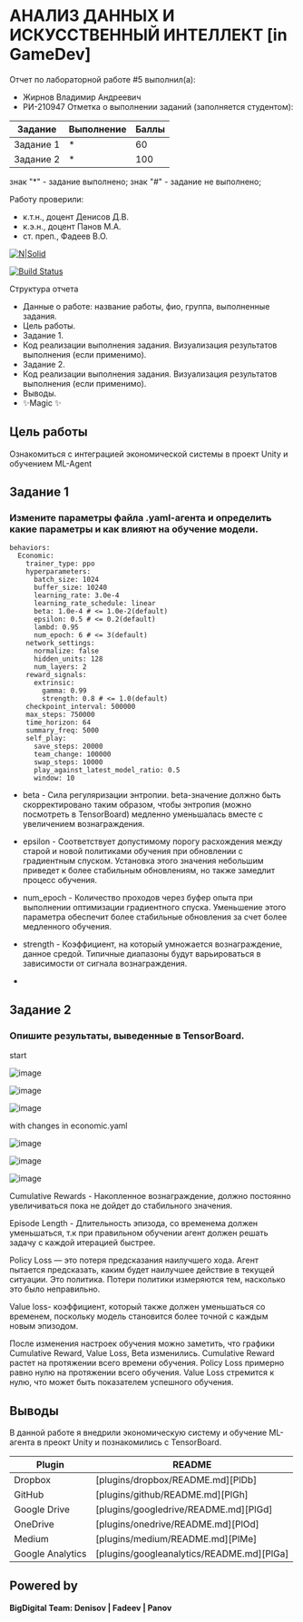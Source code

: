 # АНАЛИЗ ДАННЫХ И ИСКУССТВЕННЫЙ ИНТЕЛЛЕКТ [in GameDev]
Отчет по лабораторной работе #5 выполнил(а):
- Жирнов Владимир Андреевич
- РИ-210947
Отметка о выполнении заданий (заполняется студентом):

| Задание | Выполнение | Баллы |
| ------ | ------ | ------ |
| Задание 1 | * | 60 |
| Задание 2 | * | 100 |

знак "*" - задание выполнено; знак "#" - задание не выполнено;

Работу проверили:
- к.т.н., доцент Денисов Д.В.
- к.э.н., доцент Панов М.А.
- ст. преп., Фадеев В.О.

[![N|Solid](https://cldup.com/dTxpPi9lDf.thumb.png)](https://nodesource.com/products/nsolid)

[![Build Status](https://travis-ci.org/joemccann/dillinger.svg?branch=master)](https://travis-ci.org/joemccann/dillinger)

Структура отчета

- Данные о работе: название работы, фио, группа, выполненные задания.
- Цель работы.
- Задание 1.
- Код реализации выполнения задания. Визуализация результатов выполнения (если применимо).
- Задание 2.
- Код реализации выполнения задания. Визуализация результатов выполнения (если применимо).
- Выводы.
- ✨Magic ✨

## Цель работы
Ознакомиться с интеграцией экономической системы в проект Unity и обучением ML-Agent

## Задание 1
### Измените параметры файла .yaml-агента и определить какие параметры и как влияют на обучение модели.
```
behaviors:
  Economic:
    trainer_type: ppo
    hyperparameters:
      batch_size: 1024
      buffer_size: 10240
      learning_rate: 3.0e-4
      learning_rate_schedule: linear
      beta: 1.0e-4 # <= 1.0e-2(default)
      epsilon: 0.5 # <= 0.2(default)
      lambd: 0.95
      num_epoch: 6 # <= 3(default)    
    network_settings:
      normalize: false
      hidden_units: 128
      num_layers: 2
    reward_signals:
      extrinsic:
        gamma: 0.99
        strength: 0.8 # <= 1.0(default)
    checkpoint_interval: 500000
    max_steps: 750000
    time_horizon: 64
    summary_freq: 5000
    self_play:
      save_steps: 20000
      team_change: 100000
      swap_steps: 10000
      play_against_latest_model_ratio: 0.5
      window: 10
```
- beta - Сила регуляризации энтропии. beta-значение должно быть скорректировано таким образом, чтобы энтропия (можно посмотреть в TensorBoard) медленно уменьшалась вместе с увеличением вознаграждения.

- epsilon - Соответствует допустимому порогу расхождения между старой и новой политиками обучения при обновлении с градиентным спуском. Установка этого значения небольшим приведет к более стабильным обновлениям, но также замедлит процесс обучения.

- num_epoch - Количество проходов через буфер опыта при выполнении оптимизации градиентного спуска. Уменьшение этого параметра обеспечит более стабильные обновления за счет более медленного обучения.
- strength - Коэффициент, на который умножается вознаграждение, данное средой. Типичные диапазоны будут варьироваться в зависимости от сигнала вознаграждения.
- 
## Задание 2
### Опишите результаты, выведенные в TensorBoard.

start

![image](https://github.com/Nthokar/lab-work_1/blob/lab_work_5/screenshots/startEnvironment.jpg)

![image](https://github.com/Nthokar/lab-work_1/blob/lab_work_5/screenshots/startLosses.jpg)

![image](https://github.com/Nthokar/lab-work_1/blob/lab_work_5/screenshots/startPolicy.jpg)

with changes in economic.yaml

![image](https://github.com/Nthokar/lab-work_1/blob/lab_work_5/screenshots/ExampleEnviroment.jpg)

![image](https://github.com/Nthokar/lab-work_1/blob/lab_work_5/screenshots/ExampleLosses.jpg)

![image](https://github.com/Nthokar/lab-work_1/blob/lab_work_5/screenshots/ExamplePolicy.jpg)

Cumulative Rewards - Накопленное вознаграждение, должно постоянно увеличиваться пока не дойдет до стабильного значения.

Episode Length - Длительность эпизода, со временема должен уменьшаться, т.к при правильном обучении агент должен решать задачу с каждой итерацией быстрее.

Policy Loss — это потеря предсказания наилучшего хода. Агент пытается предсказать, каким будет наилучшее действие в текущей ситуации. Это политика. Потери политики измеряются тем, насколько это было неправильно.

Value loss- коэффициент, который также должен уменьшаться со временем, поскольку модель становится более точной с каждым новым эпизодом.

После изменения настроек обучения можно заметить, что графики Cumulative Reward, Value Loss, Beta изменились. Cumulative Reward растет на протяжении всего времени обучения. Policy Loss примерно равно нулю на протяжении всего обучения. Value Loss стремится к нулю, что может быть показателем успешного обучения.

## Выводы
В данной работе я внедрили экономическую систему и обучение ML-агента в преокт Unity и познакомились с TensorBoard.

| Plugin | README |
| ------ | ------ |
| Dropbox | [plugins/dropbox/README.md][PlDb] |
| GitHub | [plugins/github/README.md][PlGh] |
| Google Drive | [plugins/googledrive/README.md][PlGd] |
| OneDrive | [plugins/onedrive/README.md][PlOd] |
| Medium | [plugins/medium/README.md][PlMe] |
| Google Analytics | [plugins/googleanalytics/README.md][PlGa] |

## Powered by

**BigDigital Team: Denisov | Fadeev | Panov**
